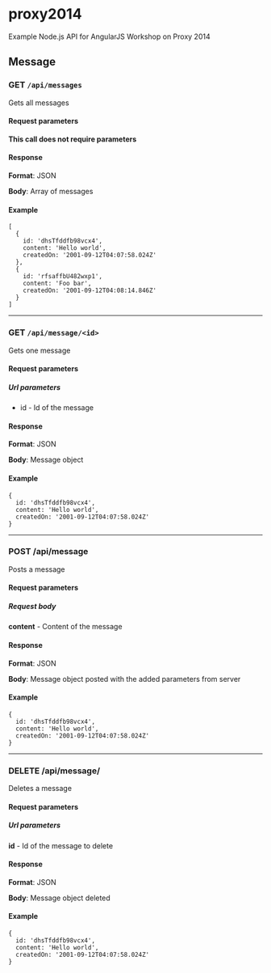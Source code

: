 proxy2014
=========

Example Node.js API for AngularJS Workshop on Proxy 2014

## Message
### GET `/api/messages`
Gets all messages

#### Request parameters

**This call does not require parameters**
#### Response

**Format**: JSON

**Body**: Array of messages

#### Example

	[
	  { 
	    id: 'dhsTfddfb98vcx4', 
	    content: 'Hello world', 
	    createdOn: '2001-09-12T04:07:58.024Z' 
	  },
	  { 
	    id: 'rfsaffbU482wxp1', 
	    content: 'Foo bar', 
	    createdOn: '2001-09-12T04:08:14.846Z' 
	  }
	]

---

### GET `/api/message/<id>`
Gets one message

#### Request parameters

##### Url parameters

* id - Id of the message

#### Response

**Format**: JSON

**Body**: Message object

#### Example

	{ 
	  id: 'dhsTfddfb98vcx4', 
	  content: 'Hello world', 
	  createdOn: '2001-09-12T04:07:58.024Z' 
	}

---

### POST /api/message
Posts a message

#### Request parameters

##### Request body

**content** - Content of the message

#### Response

**Format**: JSON

**Body**: Message object posted with the added parameters from server

#### Example

	{ 
	  id: 'dhsTfddfb98vcx4', 
	  content: 'Hello world', 
	  createdOn: '2001-09-12T04:07:58.024Z' 
	}

---

### DELETE /api/message/<id>
Deletes a message

#### Request parameters

##### Url parameters

**id** - Id of the message to delete

#### Response

**Format**: JSON

**Body**: Message object deleted

#### Example

	{ 
	  id: 'dhsTfddfb98vcx4', 
	  content: 'Hello world', 
	  createdOn: '2001-09-12T04:07:58.024Z' 
	}